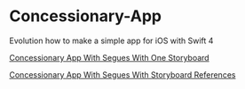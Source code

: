# Concessionary-App
Evolution how to make a simple app for iOS with Swift 4

[Concessionary App With Segues With One Storyboard](https://github.com/Sfresneda/Concessionary-App/tree/master/Concessionary%20App%20With%20Segues)

[Concessionary App With Segues With Storyboard References](https://github.com/Sfresneda/Concessionary-App/tree/master/Concessionary%20App%20With%20Segues%202)
